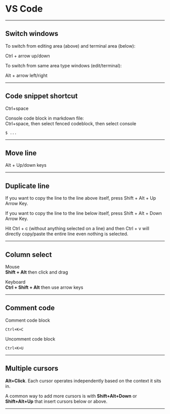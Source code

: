# VS Code

***

## Switch windows

To switch from editing area (above) and terminal area (below):

Ctrl + arrow up/down

To switch from same area type windows (edit/terminal):

Alt + arrow left/right

***

## Code snippet shortcut

Ctrl+space

Console code block in markdown file:  
Ctrl+space, then select fenced codeblock, then select console

```console
$ ...
```

***

## Move line

Alt + Up/down keys

***

## Duplicate line

If you want to copy the line to the line above itself, press Shift + Alt + Up Arrow Key.

If you want to copy the line to the line below itself, press Shift + Alt + Down Arrow Key.

Hit Ctrl + c (without anything selected on a line) and then Ctrl + v will directly copy/paste the entire line even nothing is selected.

***

## Column select

Mouse  
**Shift + Alt** then click and drag

Keyboard  
**Ctrl + Shift + Alt** then use arrow keys

***

## Comment code

Comment code block

```text
Ctrl+K+C
```

Uncomment code block

```text
Ctrl+K+U
```

***

## Multiple cursors

**Alt+Click**. Each cursor operates independently based on the context it sits in.

A common way to add more cursors is with **Shift+Alt+Down** or **Shift+Alt+Up** that insert cursors below or above.

***
